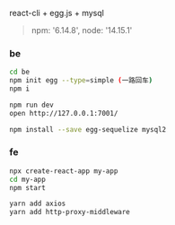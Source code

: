 react-cli + egg.js + mysql

> npm: '6.14.8',
> node: '14.15.1'

### be

```bash
cd be
npm init egg --type=simple (一路回车)
npm i
```

```bash
npm run dev
open http://127.0.0.1:7001/
```

```bash
npm install --save egg-sequelize mysql2
```





### fe

```bash
npx create-react-app my-app
cd my-app
npm start
```

```bash
yarn add axios
yarn add http-proxy-middleware
```



